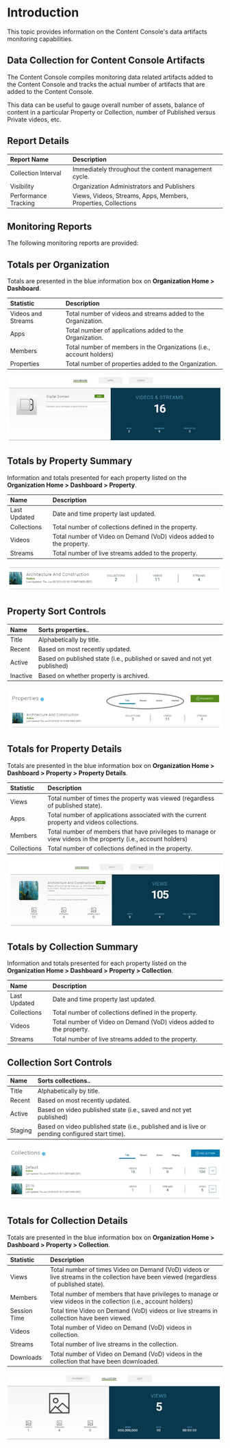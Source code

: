 # Introduction

This topic provides information on the Content Console's data artifacts monitoring capabilities.

## Data Collection for Content Console Artifacts

The Content Console compiles monitoring data related artifacts added to the Content Console and tracks the actual number of artifacts that are added to the Content Console.

This data can be useful to gauge overall number of assets, balance of content in a particular Property or Collection, number of Published versus Private videos, etc.

## Report Details

| Report Name | Description   |
|:----------------|:--------------------------------------|
| Collection Interval  | Immediately throughout the content management cycle. |
| Visibility  | Organization Administrators and Publishers |
| Performance Tracking  | Views, Videos, Streams, Apps, Members, Properties, Collections |

## Monitoring Reports

The following monitoring reports are provided:

## Totals per Organization

Totals are presented in the blue information box on **Organization Home > Dashboard**.

| Statistic | Description   |
|:----------------|:--------------------------------------|
| Videos and Streams  | Total number of videos and streams added to the Organization. |
| Apps  | Total number of applications added to the Organization. |
| Members  | Total number of members in the Organizations (i.e., account holders) |
| Properties  | Total number of properties added to the Organization. |

![Video Usage](console_report_org.jpg "Totals per Organization")

## Totals by Property Summary

Information and totals presented for each property listed on the **Organization Home > Dashboard > Property**.

| Name | Description   |
|:----------------|:--------------------------------------|
| Last Updated | Date and time property last updated. |
| Collections  | Total number of collections defined in the property. |
| Videos  | Total number of Video on Demand (VoD) videos added to the property. |
| Streams  | Total number of live streams added to the property. |

![Properties](property_dashboard_report.jpg "Property Statistics Information")

## Property Sort Controls

| Name | Sorts properties..   |
|:----------------|:--------------------------------------|
| Title | Alphabetically by title. |
| Recent  | Based on most recently updated. |
| Active  | Based on published state (i.e., published or saved and not yet published) |
| Inactive  | Based on whether property is archived. |

![Property](console_property_sort_controls.jpg "Property Sort Controls")

## Totals for Property Details

Totals are presented in the blue information box on **Organization Home > Dashboard > Property > Property Details**.

| Statistic | Description   |
|:----------------|:--------------------------------------|
| Views  | Total number of times the property was viewed (regardless of published state). |
| Apps  | Total number of applications associated with the current property and videos collections. |
| Members  | Total number of members that have privileges to manage or view videos in the property (i.e., account holders) |
| Collections  | Total number of collections defined in the property. |

![Property](content_console_property_details.jpg "Property Details Statistics")

## Totals by Collection Summary

Information and totals presented for each property listed on the **Organization Home > Dashboard > Property > Collection**.

| Name | Description   |
|:----------------|:--------------------------------------|
| Last Updated | Date and time property last updated. |
| Collections  | Total number of collections defined in the property. |
| Videos  | Total number of Video on Demand (VoD) videos added to the property. |
| Streams  | Total number of live streams added to the property. |

## Collection Sort Controls

| Name | Sorts collections..   |
|:----------------|:--------------------------------------|
| Title | Alphabetically by title. |
| Recent  | Based on most recently updated. |
| Active  | Based on video published state (i.e., saved and not yet published) |
| Staging  | Based on video published state (i.e., published and is live or pending configured start time). |

![Property](collection_stats.jpg "Collection Sort Controls")

## Totals for Collection Details

Totals are presented in the blue information box on **Organization Home > Dashboard > Property > Collection**.

| Statistic | Description   |
|:----------------|:--------------------------------------|
| Views  | Total number of times Video on Demand (VoD) videos or live streams in the collection have been viewed (regardless of published state). |
| Members  | Total number of members that have privileges to manage or view videos in the collection (i.e., account holders) |
| Session Time  | Total time Video on Demand (VoD) videos or live streams in collection have been viewed. |
| Videos  | Total number of Video on Demand (VoD) videos in collection. |
| Streams  | Total number of live streams in the collection. |
| Downloads  | Total number of Video on Demand (VoD) videos in the collection that have been downloaded. |


![Properties](content_collection_summary.jpg "Collection Statistics Information")
